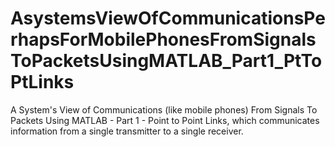 AsystemsViewOfCommunicationsPerhapsForMobilePhonesFromSignalsToPacketsUsingMATLAB_Part1_PtToPtLinks
===================================================================================================

A System's View of Communications (like mobile phones) From Signals To Packets Using MATLAB - Part 1 - Point to Point Links, which communicates information from a single transmitter to a single receiver.
